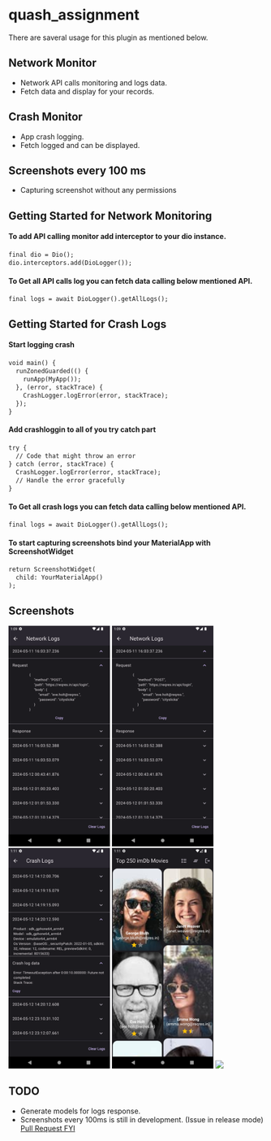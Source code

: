 # quash_assignment

There are saveral usage for this plugin as mentioned below.

## Network Monitor
- Network API calls monitoring and logs data.
- Fetch data and display for your records.

## Crash Monitor
- App crash logging.
- Fetch logged and can be displayed.

## Screenshots every 100 ms
- Capturing screenshot without any permissions

## Getting Started for Network Monitoring

#### To add API calling monitor add interceptor to your dio instance.
```
final dio = Dio();
dio.interceptors.add(DioLogger());
```

#### To Get all API calls log you can fetch data calling below mentioned API.
```
final logs = await DioLogger().getAllLogs();
```

## Getting Started for Crash Logs

#### Start logging crash
```
void main() {
  runZonedGuarded(() {
    runApp(MyApp());
  }, (error, stackTrace) {
    CrashLogger.logError(error, stackTrace);
  });
}
```

#### Add crashloggin to all of you try catch part
```
try {
  // Code that might throw an error
} catch (error, stackTrace) {
  CrashLogger.logError(error, stackTrace);
  // Handle the error gracefully
}

```

#### To Get all crash logs you can fetch data calling below mentioned API.
```
final logs = await DioLogger().getAllLogs();
```

#### To start capturing screenshots bind your MaterialApp with ScreenshotWidget
```
return ScreenshotWidget(
  child: YourMaterialApp()
);
```

## Screenshots
<p float="left">
<img src="/screenshots/Screenshot_1715542769.png" width="200">
<img src="/screenshots/Screenshot_1715542773.png" width="200">
<img src="/screenshots/Screenshot_1715542896.png" width="200">
<img src="/screenshots/Screenshot_1715542902.png" width="200">
<img src="/screenshots/Screenshot_1715542909.png" width="200">
</p>

## TODO
- Generate models for logs response.
- Screenshots every 100ms is still in development. (Issue in release mode) [Pull Request FYI](https://github.com/wolfwithflames/quash_assignment/pull/2)

